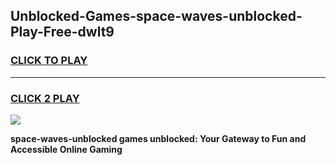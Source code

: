 
## Unblocked-Games-space-waves-unblocked-Play-Free-dwlt9
<h3>
<a href="https://premium76.site?title=space-waves-unblocked&ref=20M">CLICK TO PLAY</a></h3>
<hr>

<h3>
<a href="https://premium76.site?title=space-waves-unblocked&ref=20M">CLICK 2 PLAY</a>
  
</h3>

<a href="https://premium76.site?title=space-waves-unblocked&ref=19M"><img src="https://clearcache.store/games.png"></a>


**space-waves-unblocked games unblocked: Your Gateway to Fun and Accessible Online Gaming**

